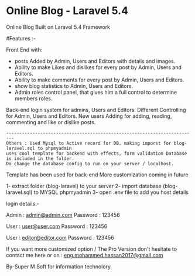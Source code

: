 # Online Blog - Laravel 5.4
Online Blog Built on Laravel 5.4 Framework

#Features :- 

Front End with:
- posts Added by Admin, Users and Editors with details and images.
- Ability to make Likes and dislikes for every post by Admin, Users and Editors. 
- Ability to make comments for every post by Admin, Users and Editors. 
- show blog statistics to Admin, Users and Editors.
- Admin roles control panel, that gives him a full control to determine members roles. 

Back-end login system for admins, Users and Editors. 
Different Controlling for Admin, Users and Editors.
New users Adding for adding, reading, commenting and like or dislike posts.

	-------------------------------------------------------------------------
	Others : Used Mysql to Active record for DB, making imporst for blog-laravel.sql to phpmyadmin 
	uses cool template for backend with effects, form validation Database is included in the folder.
	Do change the database config to run on your server / localhost.

Template has been used for back-end
More customization coming in future

1- extract folder (blog-laravel) to your server 
2- import database (blog-laravel.sql) to MYSQL phpmyadmin
3- open .env file to add you host details

login details:-

Admin : admin@admin.com
Password : 123456

User : user@user.com
Password : 123456

User : editor@editor.com
Password : 123456

If you want more customized option /
The Pro Version don't hesitate to contact me here or on : eng.mohammed.hassan2017@gmail.com


By-Super M Soft for information technolory.
